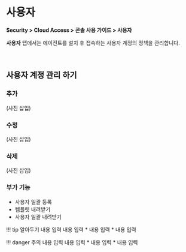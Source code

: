 # 사용자

**Security > Cloud Access > 콘솔 사용 가이드 > 사용자**

**사용자** 탭에서는 에이전트를 설치 후 접속하는 사용자 계정의 정책을 관리합니다.

<br>

## 사용자 계정 관리 하기

### 추가


(사진 삽입)

### 수정


(사진 삽입)

### 삭제


(사진 삽입)


### 부가 기능

* 사용자 일괄 등록
* 템플릿 내려받기
* 사용자 일괄 내려받기



!!! tip 알아두기
    내용 입력
    내용 입력
    * 내용 입력
    * 내용 입력

!!! danger 주의
    내용 입력
    내용 입력
    * 내용 입력
    * 내용 입력

